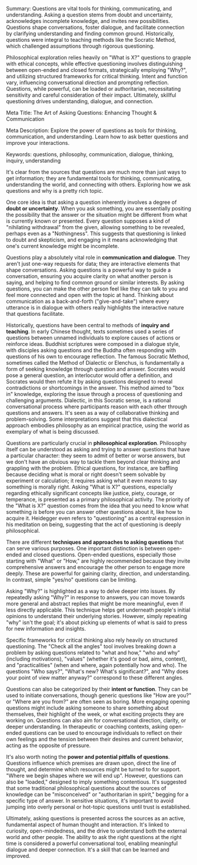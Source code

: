 Summary: Questions are vital tools for thinking, communicating, and understanding. Asking a question stems from doubt and uncertainty, acknowledges incomplete knowledge, and invites new possibilities. Questions shape conversations, foster dialogue, and facilitate connection by clarifying understanding and finding common ground. Historically, questions were integral to teaching methods like the Socratic Method, which challenged assumptions through rigorous questioning.

Philosophical exploration relies heavily on "What is X?" questions to grapple with ethical concepts, while effective questioning involves distinguishing between open-ended and closed formats, strategically employing "Why?", and utilizing structured frameworks for critical thinking. Intent and function vary, influencing conversational direction and prompting reflection. Questions, while powerful, can be loaded or authoritarian, necessitating sensitivity and careful consideration of their impact. Ultimately, skillful questioning drives understanding, dialogue, and connection.

Meta Title: The Art of Asking Questions: Enhancing Thought & Communication

Meta Description: Explore the power of questions as tools for thinking, communication, and understanding. Learn how to ask better questions and improve your interactions.

Keywords: questions, philosophy, communication, dialogue, thinking, inquiry, understanding

It's clear from the sources that questions are much more than just ways to get information; they are fundamental tools for thinking, communicating, understanding the world, and connecting with others. Exploring how we ask questions and why is a pretty rich topic.

One core idea is that asking a question inherently involves a degree of **doubt or uncertainty**. When you ask something, you are essentially positing the possibility that the answer or the situation might be different from what is currently known or presented. Every question supposes a kind of "nihilating withdrawal" from the given, allowing something to be revealed, perhaps even as a "Nothingness". This suggests that questioning is linked to doubt and skepticism, and engaging in it means acknowledging that one's current knowledge might be incomplete.

Questions play a absolutely vital role in **communication and dialogue**. They aren't just one-way requests for data; they are interactive elements that shape conversations. Asking questions is a powerful way to guide a conversation, ensuring you acquire clarity on what another person is saying, and helping to find common ground or similar interests. By asking questions, you can make the other person feel like they can talk to you and feel more connected and open with the topic at hand. Thinking about communication as a back-and-forth ("give-and-take") where every utterance is in dialogue with others really highlights the interactive nature that questions facilitate.

Historically, questions have been central to methods of **inquiry and teaching**. In early Chinese thought, texts sometimes used a series of questions between unnamed individuals to explore causes of actions or reinforce ideas. Buddhist scriptures were composed in a dialogue style, with disciples asking questions and the Buddha often responding with questions of his own to encourage reflection. The famous Socratic Method, sometimes called the Method of Dialectic or Elenchus, is fundamentally a form of seeking knowledge through question and answer. Socrates would pose a general question, an interlocutor would offer a definition, and Socrates would then refute it by asking questions designed to reveal contradictions or shortcomings in the answer. This method aimed to "box in" knowledge, exploring the issue through a process of questioning and challenging arguments. Dialectic, in this Socratic sense, is a rational conversational process where participants reason with each other through questions and answers. It's seen as a way of collaborative thinking and problem-solving. Some interpretations suggest that this dialectical approach embodies philosophy as an empirical practice, using the world as exemplary of what is being discussed.

Questions are particularly crucial in **philosophical exploration**. Philosophy itself can be understood as asking and trying to answer questions that have a particular character: they seem to admit of better or worse answers, but we don't have an obvious way to tackle them beyond clear thinking and grappling with the problem. Ethical questions, for instance, are baffling because deciding what is moral or right doesn't seem solvable by experiment or calculation; it requires asking what it even _means_ to say something is morally right. Asking "What is X?" questions, especially regarding ethically significant concepts like justice, piety, courage, or temperance, is presented as a primary philosophical activity. The priority of the "What is X?" question comes from the idea that you need to know what something _is_ before you can answer other questions about it, like how to acquire it. Heidegger even refers to "questioning" as a central expression in his meditation on being, suggesting that the act of questioning is deeply philosophical.

There are different **techniques and approaches to asking questions** that can serve various purposes. One important distinction is between open-ended and closed questions. Open-ended questions, especially those starting with "What" or "How," are highly recommended because they invite comprehensive answers and encourage the other person to engage more deeply. These are powerful for gaining clarity, direction, and understanding. In contrast, simple "yes/no" questions can be limiting.

Asking "Why?" is highlighted as a way to delve deeper into issues. By repeatedly asking "Why?" in response to answers, you can move towards more general and abstract replies that might be more meaningful, even if less directly applicable. This technique helps get underneath people's initial opinions to understand their underlying stories. However, simply repeating "why" isn't the goal; it's about picking up elements of what is said to press for new information and insights.

Specific frameworks for critical thinking also rely heavily on structured questioning. The "Check all the angles" tool involves breaking down a problem by asking questions related to "what and how," "who and why" (including motivations), "values" (whether it's good or bad, aims, context), and "practicalities" (when and where, again potentially how and who). The questions "Who says?", "What's new? What's significant?", and "Why does your point of view matter anyway?" correspond to these different angles.

Questions can also be categorized by their **intent or function**. They can be used to initiate conversations, though generic questions like "How are you?" or "Where are you from?" are often seen as boring. More engaging opening questions might include asking someone to share something about themselves, their highlight of the week, or what exciting projects they are working on. Questions can also aim for conversational direction, clarity, or deeper understanding. In therapeutic or coaching contexts, asking open-ended questions can be used to encourage individuals to reflect on their own feelings and the tension between their desires and current behavior, acting as the opposite of pressure.

It's also worth noting the **power and potential pitfalls of questions**. Questions influence which premises are drawn upon, direct the line of thought, and determine which resources might be turned to for support. "Where we begin shapes where we will end up". However, questions can also be "loaded," designed to imply something contentious. It's suggested that some traditional philosophical questions about the sources of knowledge can be "misconceived" or "authoritarian in spirit," begging for a specific type of answer. In sensitive situations, it's important to avoid jumping into overly personal or hot-topic questions until trust is established.

Ultimately, asking questions is presented across the sources as an active, fundamental aspect of human thought and interaction. It's linked to curiosity, open-mindedness, and the drive to understand both the external world and other people. The ability to ask the right questions at the right time is considered a powerful conversational tool, enabling meaningful dialogue and deeper connection. It's a skill that can be learned and improved.